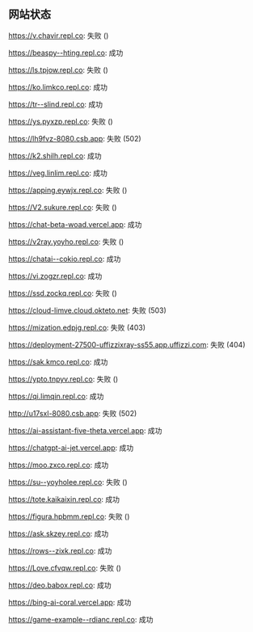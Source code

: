 ## 网站状态
https://v.chavir.repl.co: 失败 ()

https://beaspy--hting.repl.co: 成功

https://ls.tpjow.repl.co: 失败 ()

https://ko.limkco.repl.co: 成功

https://tr--slind.repl.co: 成功

https://ys.pyxzp.repl.co: 失败 ()

https://lh9fvz-8080.csb.app: 失败 (502)

https://k2.shilh.repl.co: 成功

https://veg.linlim.repl.co: 成功

https://apping.eywjx.repl.co: 失败 ()

https://V2.sukure.repl.co: 失败 ()

https://chat-beta-woad.vercel.app: 成功

https://v2ray.yoyho.repl.co: 失败 ()

https://chatai--cokio.repl.co: 成功

https://vi.zogzr.repl.co: 成功

https://ssd.zockq.repl.co: 失败 ()

https://cloud-limve.cloud.okteto.net: 失败 (503)

https://mization.edpjg.repl.co: 失败 (403)

https://deployment-27500-uffizzixray-ss55.app.uffizzi.com: 失败 (404)

https://sak.kmco.repl.co: 成功

https://ypto.tnpyv.repl.co: 失败 ()

https://qi.limqin.repl.co: 成功

http://u17sxl-8080.csb.app: 失败 (502)

https://ai-assistant-five-theta.vercel.app: 成功

https://chatgpt-ai-jet.vercel.app: 成功

https://moo.zxco.repl.co: 成功

https://su--yoyholee.repl.co: 失败 ()

https://tote.kaikaixin.repl.co: 成功

https://figura.hpbmm.repl.co: 失败 ()

https://ask.skzey.repl.co: 成功

https://rows--zixk.repl.co: 成功

https://Love.cfvqw.repl.co: 失败 ()

https://deo.babox.repl.co: 成功

https://bing-ai-coral.vercel.app: 成功

https://game-example--rdianc.repl.co: 成功

